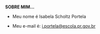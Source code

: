 # <HTML>
<B>SOBRE MIM...</B><P>
- Meu nome é Isabela Scholtz Portela<P>
- Meu e-mail é: i.portela@escola.pr.gov.br

</HTML>